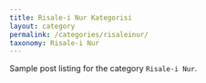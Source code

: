 ```yaml
---
title: Risale-i Nur Kategorisi
layout: category
permalink: /categories/risaleinur/
taxonomy: Risale-i Nur
---
```


Sample post listing for the category `Risale-i Nur`.

